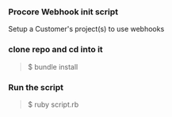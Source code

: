 ### Procore Webhook init script

Setup a Customer's project(s) to use webhooks

### clone repo and cd into it
> $ bundle install

### Run the script
> $ ruby script.rb